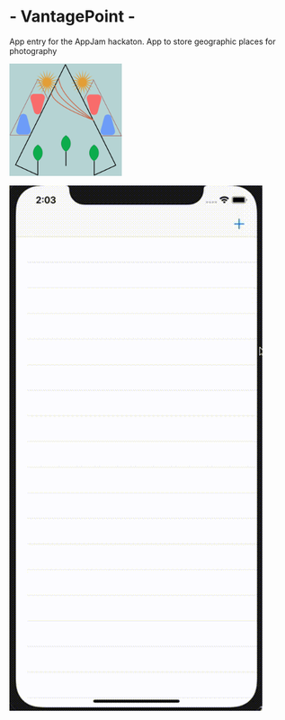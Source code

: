 # - VantagePoint - 
App entry for the AppJam hackaton. App to store geographic places for photography

<img src="icon.jpg" alt="drawing" width="200"/>


![](animated.gif)

